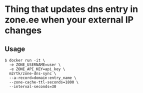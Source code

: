 # Thing that updates dns entry in zone.ee when your external IP changes

## Usage

```
$ docker run -it \
  -e ZONE_USERNAME=user \
  -e ZONE_API_KEY=api_key \
  m2rtk/zone-dns-sync \
  --a-record=domain:entry_name \
  --zone-cache-ttl-seconds=1800 \
  --interval-seconds=30
```